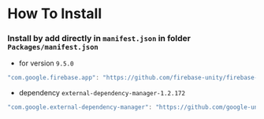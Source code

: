 # How To Install

### Install by add directly in `manifest.json` in folder `Packages/manifest.json`

+ for version `9.5.0`
```csharp
"com.google.firebase.app": "https://github.com/firebase-unity/firebase-app.git?path=Assets/_Root#9.5.0",
```

+ dependency `external-dependency-manager-1.2.172`
```csharp
"com.google.external-dependency-manager": "https://github.com/google-unity/external-dependency-manager.git?path=Assets/_Root#1.2.172",
```
